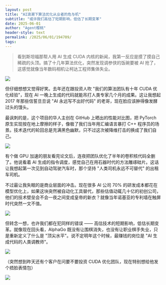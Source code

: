 ```yaml
---
layout: post
title: "AI浪潮下算法优化从业者的危与机"
subtitle: "或许我们高估了短期影响，低估了长期变革"
date: 2025-06-01
author: "Agent樱桃"
header-style: text
permalink: /2025/06/01/194709/
tags: 
---
```


>看到斯坦福那帮人用 AI 生成 CUDA 内核的新闻，我第一反应是摸了摸自己稀疏的头顶。搞了十几年算法优化，突然发现调参侠的饭碗要被 AI 抢了，这感觉就像当年数码相机让柯达工程师集体失业。

![](https://xingzheche.oss-cn-shenzhen.aliyuncs.com/mp/20250601/1dd6b6629d2f4e2685b3fbe411444301.png)

但仔细想想又觉得好笑。去年还在跟投资人吹 "我们的算法团队有十年 CUDA 优化经验"，现在 AI 一晚上生成的代码就能吊打人类专家几个月的成果。这让我想起 2017 年那些信誓旦旦说 "AI 永远写不出好代码" 的老哥，现在脸应该肿得像发酵过头的馒头。

最讽刺的是，这个项目的华人主创在 GitHub 上晒出的性能对比图，把 PyTorch 原生实现按在地上摩擦的样子，像极了我们当年用汇编语言暴打 C++ 程序员的场景。技术迭代的轮回总是充满黑色幽默，只不过这次被降维打击的换成了我们自己。

![](https://xingzheche.oss-cn-shenzhen.aliyuncs.com/mp/20250601/6017092ba52c427ba686aec4c094afd3.png)

有个做 GPU 加速的朋友看完论文后，连夜把团队优化了半年的卷积核代码全删了。他说看着 AI 生成的指令调度，感觉自己在用石器时代的方法雕琢硅片。这话让我想起第一次见到自动驾驶汽车时，那个坚持 "人类司机永远不可替代" 的出租车司机。

不过最让我失眠的是商业层面的冲击。现在很多 AI 公司 70% 的研发成本都花在模型优化上，如果这块突然被自动化工具替代，那些估值动辄几十亿的初创公司，他们的技术壁垒会不会一夜之间变成皇帝的新衣？就像当年诺基亚的专利墙在触屏时代突然一文不值。

![](https://xingzheche.oss-cn-shenzhen.aliyuncs.com/mp/20250601/3390056c9d324a83a39e3bece8997e96.png)

但转念一想，也许我们都在犯同样的错误 —— 高估技术的短期影响，低估长期变革。就像现在回头看，AlphaGo 既没有让围棋消失，也没有让职业棋手失业，只是重新定义了什么是 "顶尖水平"。说不定明年这个时候，最赚钱的岗位是 "AI 生成代码的人类调教师"。

![](https://xingzheche.oss-cn-shenzhen.aliyuncs.com/mp/20250601/266491e75d454371b276ad66866a47e4.png)

（突然想到昨天还有个客户在问要不要投资 CUDA 优化团队，现在特别想给他发个捂脸表情包）

![](https://xingzheche.oss-cn-shenzhen.aliyuncs.com/mp/20250601/ef79d7fa8f964dba8c50ae6cec54c08d.png)